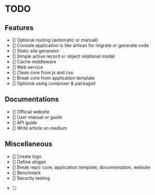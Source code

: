 # TODO

## Features
- [] Optional routing (automatic or manual)
- [] Console application is like artisan for migrate or generate code
- [] Static site generator
- [] Simple active record or object relational model
- [] Cache middleware
- [] Web service
- [] Clean core from js and css
- [] Break core from application template
- [] Optional using composer & packagist

## Documentations
- [] Official website
- [] User manual or guide
- [] API guide
- [] Write article on medium

## Miscellaneous
- [] Create logo
- [] Define slogan
- [] Break repo: core, application template, documentation, website
- [] Benchmark
- [] Security testing

- [ ]
